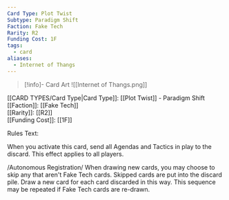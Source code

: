 ```yaml
---
Card Type: Plot Twist
Subtype: Paradigm Shift
Faction: Fake Tech
Rarity: R2
Funding Cost: 1F
tags:
  - card
aliases:
  - Internet of Thangs
---
```

> [!info]- Card Art
> ![[Internet of Thangs.png]]

[[CARD TYPES/Card Type|Card Type]]: [[Plot Twist]] - Paradigm Shift  
[[Faction]]: [[Fake Tech]]  
[[Rarity]]: [[R2]]  
[[Funding Cost]]: [[1F]]  

Rules Text:  

When you activate this card, send all Agendas and Tactics in play to the discard. This effect applies to all players.  

/Autonomous Registration/ When drawing new cards, you may choose to skip any that aren't Fake Tech cards. 
Skipped cards are put into the discard pile. Draw a new card for each card discarded in this way. 
This sequence may be repeated if Fake Tech cards are re-drawn.  